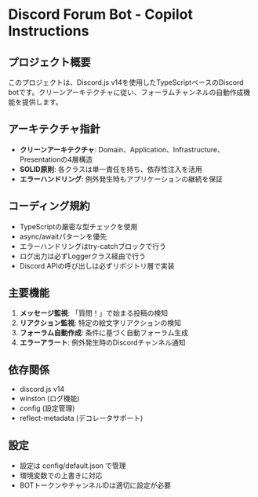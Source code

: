 <!-- Use this file to provide workspace-specific custom instructions to Copilot. For more details, visit https://code.visualstudio.com/docs/copilot/copilot-customization#_use-a-githubcopilotinstructionsmd-file -->

# Discord Forum Bot - Copilot Instructions

## プロジェクト概要
このプロジェクトは、Discord.js v14を使用したTypeScriptベースのDiscord botです。クリーンアーキテクチャに従い、フォーラムチャンネルの自動作成機能を提供します。

## アーキテクチャ指針
- **クリーンアーキテクチャ**: Domain、Application、Infrastructure、Presentationの4層構造
- **SOLID原則**: 各クラスは単一責任を持ち、依存性注入を活用
- **エラーハンドリング**: 例外発生時もアプリケーションの継続を保証

## コーディング規約
- TypeScriptの厳密な型チェックを使用
- async/awaitパターンを優先
- エラーハンドリングはtry-catchブロックで行う
- ログ出力は必ずLoggerクラス経由で行う
- Discord APIの呼び出しは必ずリポジトリ層で実装

## 主要機能
1. **メッセージ監視**: 「質問！」で始まる投稿の検知
2. **リアクション監視**: 特定の絵文字リアクションの検知
3. **フォーラム自動作成**: 条件に基づく自動フォーラム生成
4. **エラーアラート**: 例外発生時のDiscordチャンネル通知

## 依存関係
- discord.js v14
- winston (ログ機能)
- config (設定管理)
- reflect-metadata (デコレータサポート)

## 設定
- 設定は config/default.json で管理
- 環境変数での上書きに対応
- BOTトークンやチャンネルIDは適切に設定が必要

